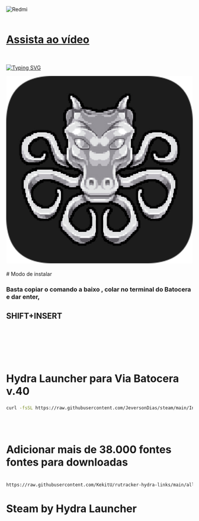 <img src="https://drive.google.com/uc?id=1D43zTZilQpU0WT662ej4dkJIDszcLGOd" alt="Redmi" />
<br>
<br>

# [Assista ao vídeo](https://www.youtube.com/watch?v=KKdr1KZeFqk)
<br>

[![Typing SVG](https://readme-typing-svg.herokuapp.com?font=Fira+Code&weight=300&size=50&duration=4000&pause=1000&color=7dff33&center=true&vCenter=true&random=false&width=1000&lines=Hello%2C+my+name+is+Jeverson+Dias;I'm+38+years+old;I'm+a+Software+Developer;I'm+from+Brazil;welcome%3A)](https://git.io/typing-svg)
<br>
<!--centralizar a imagem-->
<img src="https://raw.githubusercontent.com/JeversonDias/steam/main/hydralauncher.png" alt="Hydra Launcher">

<br>
<br>
# Modo de instalar
<br>
<h3>Basta copiar o comando a baixo , colar no terminal do Batocera e dar enter,</h3>
<h2>SHIFT+INSERT</h2>
<br><br>

<br><br>
# Hydra Launcher para Via Batocera v.40

```bash
curl -fsSL https://raw.githubusercontent.com/JeversonDias/steam/main/Installador | bash
```
<br><br>

# Adicionar mais de 38.000 fontes fontes para downloadas 

```bash

https://raw.githubusercontent.com/KekitU/rutracker-hydra-links/main/all_categories.json

```

# Steam by Hydra Launcher
